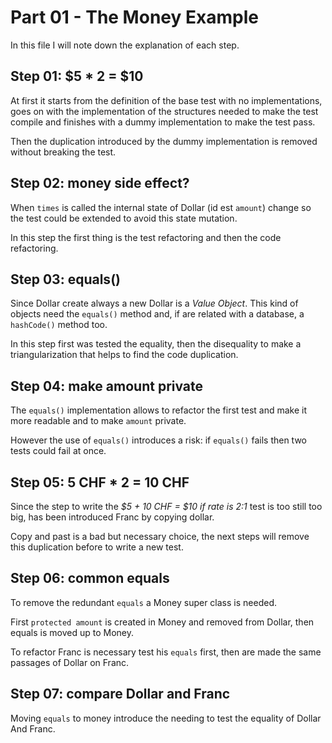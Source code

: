 # Part 01 - The Money Example

In this file I will note down the explanation of each step.

## Step 01: $5 * 2 = $10

At first it starts from the definition of the base test with no implementations, goes on with the implementation of the structures needed to make the test compile and finishes with a dummy implementation to make the test pass.

Then the duplication introduced by the dummy implementation is removed without breaking the test.

## Step 02: money side effect?

When `times` is called the internal state of Dollar (id est `amount`) change so the test could be extended to avoid this state mutation.

In this step the first thing is the test refactoring and then the code refactoring.

## Step 03: equals()

Since Dollar create always a new Dollar is a *Value Object*. This kind of objects need the `equals()` method and, if are related with a database, a `hashCode()` method too.

In this step first was tested the equality, then the disequality to make a triangularization that helps to find the code duplication.

## Step 04: make amount private

The `equals()` implementation allows to refactor the first test and make it more readable and to make `amount` private.

However the use of `equals()` introduces a risk: if `equals()` fails then two tests could fail at once.

## Step 05: 5 CHF * 2 = 10 CHF

Since the step to write the *$5 + 10 CHF = $10 if rate is 2:1* test is  too still too big, has been introduced Franc by copying dollar.

Copy and past is a bad but necessary choice, the next steps will remove this duplication before to write a new test.

## Step 06: common equals

To remove the redundant `equals` a Money super class is needed.

First `protected amount` is created in Money and removed from Dollar, then equals is moved up to Money.

To refactor Franc is necessary test his `equals` first, then are made the same passages of Dollar on Franc.

## Step 07: compare Dollar and Franc

Moving `equals` to money introduce the needing to test the equality of Dollar And Franc.

